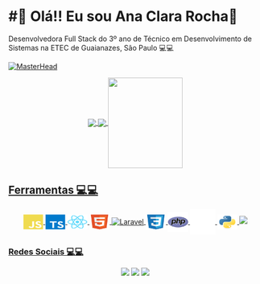 
<h1>#🌟 Olá!! Eu sou Ana Clara Rocha🌟</h1>

Desenvolvedora Full Stack do 3º ano de Técnico em Desenvolvimento de Sistemas na ETEC de Guaianazes, São Paulo 💻💻

[![MasterHead](https://visme.co/blog/wp-content/uploads/2019/10/animated-presentation-software-header.gif)]()

 <div  align="center">
  <a href="https://github.com/anaClaraRocha">
  <img height="180em"   align="center" src="https://github-readme-stats.vercel.app/api?username=anaClaraRocha&show_icons=true&theme=dracula&include_all_commits=true&count_private=true"/>
  <img height="180em"  align="center" src="https://github-readme-stats.vercel.app/api/top-langs/?username=anaClaraRocha&layout=compact&langs_count=7&theme=dracula" />
  <img align="center" width="148" height="180" src="https://media1.tenor.com/images/68e8337fb4eb7e40645d832c64762a8b/tenor.gif?itemid=19443613">
</div>

## Ferramentas 💻💻
<div align="center" style="display: inline_block;">
  <img align="center" alt="Ana-Js" height="30" width="40" src="https://raw.githubusercontent.com/devicons/devicon/master/icons/javascript/javascript-plain.svg">
  <img align="center" alt=Ana-Ts" height="30" width="40" src="https://raw.githubusercontent.com/devicons/devicon/master/icons/typescript/typescript-plain.svg">
  <img align="center" alt="Ana-React" height="30" width="40" src="https://raw.githubusercontent.com/devicons/devicon/master/icons/react/react-original.svg">
  <img align="center" alt="Ana-HTML" height="30" width="40" src="https://raw.githubusercontent.com/devicons/devicon/master/icons/html5/html5-original.svg">
    <img align="center" alt="Laravel" height="25" src="[https://raw.githubusercontent.com/devicons/devicon/master/icons/laravel/laravel-plain.svg]">
  <img align="center" alt="Ana-CSS" height="30" width="40" src="https://raw.githubusercontent.com/devicons/devicon/master/icons/css3/css3-original.svg">
  <img align="center" alt="Ana-Php" height="40" src="https://raw.githubusercontent.com/devicons/devicon/master/icons/php/php-original.svg">
  <img align="center" alt="Ana-MySQL" width="50" src="https://raw.githubusercontent.com/devicons/devicon/master/icons/mysql/mysql-original-wordmark.svg" style="filter: brightness(0) invert(1);">
  <img align="center" alt="Ana-Python" height="30" width="40" src="https://raw.githubusercontent.com/devicons/devicon/master/icons/python/python-original.svg">
  <img height="40" src="https://cdn.jsdelivr.net/gh/devicons/devicon/icons/java/java-original.svg" />
</div>

### Redes Sociais 💻💻
<div align="center"> 
  <a href="https://instagram.com/_ana.rocha_?utm_source=qr&igshid=eXR5d3FibXczc3F6" target="_blank"><img src="https://img.shields.io/badge/-Instagram-%23E4405F?style=for-the-badge&logo=instagram&logoColor=white" target="_blank"></a>
  <a href = "mailto:rochaanaclara602@gmail.com"><img src="https://img.shields.io/badge/-Gmail-%23333?style=for-the-badge&logo=gmail&logoColor=white" target="_blank"></a>
  <a href="https://www.linkedin.com/in/ana-clara-rochaa" target="_blank"><img src="https://img.shields.io/badge/-LinkedIn-%230077B5?style=for-the-badge&logo=linkedin&logoColor=white" target="_blank"></a> 
  
</div>

